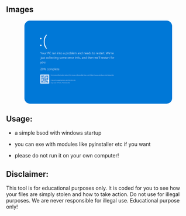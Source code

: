 ## Images
<img style="border-radius: 15px; display: block; margin-left: auto; margin-right: auto; margin-bottom:20px;" width="80%" src="https://raw.githubusercontent.com/Ayhuuu/BSOD-Script/main/img/bsod.png"></img>



## Usage:

- a simple bsod with windows startup

- you can exe with modules like pyinstaller etc if you want

- please do not run it on your own computer!

## Disclaimer:
This tool is for educational purposes only. It is coded for you to see how your files are simply stolen and how to take action. Do not use for illegal purposes. We are never responsible for illegal use. <bold>Educational purpose only!</bold>
